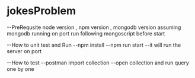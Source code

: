 # jokesProblem

--PreRequsite
node version , npm version , mongodb version
assuming mongodb running on port
run following mongoscript before start

--How to unit test and Run
--npm install
--npm run start
--it will run the server on port

--How to test
--postman import collection
--open collection and run query one by one